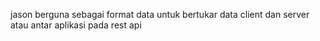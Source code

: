 jason berguna sebagai format data untuk bertukar data client dan server atau antar aplikasi pada rest api
